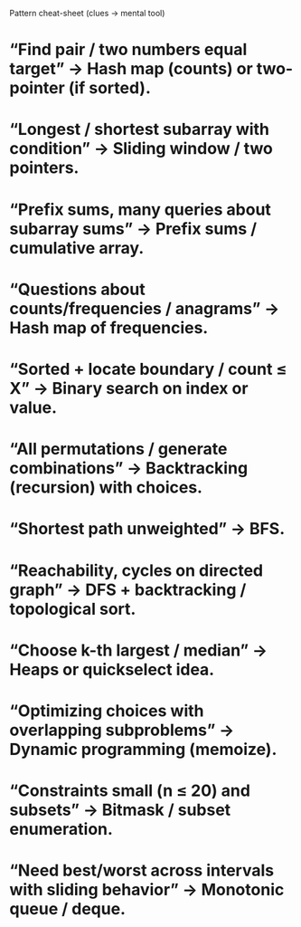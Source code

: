 Pattern cheat-sheet (clues → mental tool)

# “Find pair / two numbers equal target” → Hash map (counts) or two-pointer (if sorted).

# “Longest / shortest subarray with condition” → Sliding window / two pointers.

# “Prefix sums, many queries about subarray sums” → Prefix sums / cumulative array.

# “Questions about counts/frequencies / anagrams” → Hash map of frequencies.

# “Sorted + locate boundary / count ≤ X” → Binary search on index or value.

# “All permutations / generate combinations” → Backtracking (recursion) with choices.

# “Shortest path unweighted” → BFS.

# “Reachability, cycles on directed graph” → DFS + backtracking / topological sort.

# “Choose k-th largest / median” → Heaps or quickselect idea.

# “Optimizing choices with overlapping subproblems” → Dynamic programming (memoize).

# “Constraints small (n ≤ 20) and subsets” → Bitmask / subset enumeration.

# “Need best/worst across intervals with sliding behavior” → Monotonic queue / deque.
